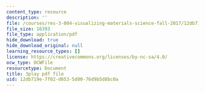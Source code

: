 ```yaml
---
content_type: resource
description: ''
file: /courses/res-3-004-visualizing-materials-science-fall-2017/12db719e7f02d6535d8076d9b5d8bc0a_peJUDjHJGb4.pdf
file_size: 16393
file_type: application/pdf
hide_download: true
hide_download_original: null
learning_resource_types: []
license: https://creativecommons.org/licenses/by-nc-sa/4.0/
ocw_type: OCWFile
resourcetype: Document
title: 3play pdf file
uid: 12db719e-7f02-d653-5d80-76d9b5d8bc0a
---
```

